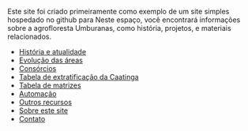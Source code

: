 Este site foi criado primeiramente como exemplo de um site simples hospedado no github para 
Neste espaço, você encontrará informações sobre a agrofloresta Umburanas, como história, projetos, e materiais relacionados.

- [História e atualidade](historia.md)
- [Evolução das áreas](evolucao.md)
- [Consórcios](consorcios.md)
- [Tabela de extratificação da Caatinga](tabelas/algumas_matrizes_para_utilizar_na_caatinga.md)
- [Tabela de matrizes](tabelas/matrizes_umburanas.md)
- [Automação](automacao.md)
- [Outros recursos](recursos.md)
- [Sobre este site](sobre.md)
- [Contato](contato.md)
